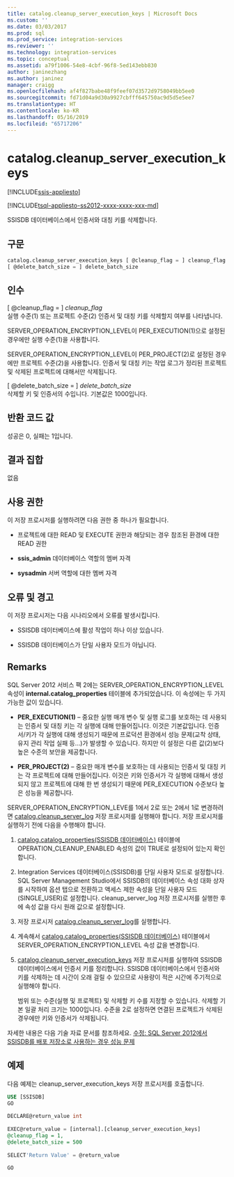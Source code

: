 ```yaml
---
title: catalog.cleanup_server_execution_keys | Microsoft Docs
ms.custom: ''
ms.date: 03/03/2017
ms.prod: sql
ms.prod_service: integration-services
ms.reviewer: ''
ms.technology: integration-services
ms.topic: conceptual
ms.assetid: a79f1006-54e8-4cbf-96f8-5ed143ebb830
author: janinezhang
ms.author: janinez
manager: craigg
ms.openlocfilehash: af4f827babe48f9feef07d3572d9758049bb5ee0
ms.sourcegitcommit: fd71d04a9d30a9927cbfff645750ac9d5d5e5ee7
ms.translationtype: HT
ms.contentlocale: ko-KR
ms.lasthandoff: 05/16/2019
ms.locfileid: "65717206"
---
```

# <a name="catalogcleanupserverexecutionkeys"></a>catalog.cleanup_server_execution_keys 

[!INCLUDE[ssis-appliesto](../../includes/ssis-appliesto-ssvrpluslinux-asdb-asdw-xxx.md)]


[!INCLUDE[tsql-appliesto-ss2012-xxxx-xxxx-xxx-md](../../includes/tsql-appliesto-ss2012-xxxx-xxxx-xxx-md.md)]

  SSISDB 데이터베이스에서 인증서와 대칭 키를 삭제합니다.  
  
## <a name="syntax"></a>구문  
  
```sql
catalog.cleanup_server_execution_keys [ @cleanup_flag = ] cleanup_flag ,  
[ @delete_batch_size = ] delete_batch_size  
```  
  
## <a name="arguments"></a>인수  
 [ @cleanup_flag = ] *cleanup_flag*  
 실행 수준(1) 또는 프로젝트 수준(2) 인증서 및 대칭 키를 삭제할지 여부를 나타냅니다.  
  
 SERVER_OPERATION_ENCRYPTION_LEVEL이 PER_EXECUTION(1)으로 설정된 경우에만 실행 수준(1)을 사용합니다.  
  
 SERVER_OPERATION_ENCRYPTION_LEVEL이 PER_PROJECT(2)로 설정된 경우에만 프로젝트 수준(2)을 사용합니다. 인증서 및 대칭 키는 작업 로그가 정리된 프로젝트 및 삭제된 프로젝트에 대해서만 삭제됩니다.  
  
 [ @delete_batch_size = ] *delete_batch_size*  
 삭제할 키 및 인증서의 수입니다. 기본값은 1000입니다.  
  
## <a name="return-code-values"></a>반환 코드 값  
 성공은 0, 실패는 1입니다.  
  
## <a name="result-sets"></a>결과 집합  
 없음  
  
## <a name="permissions"></a>사용 권한  
 이 저장 프로시저를 실행하려면 다음 권한 중 하나가 필요합니다.  
  
-   프로젝트에 대한 READ 및 EXECUTE 권한과 해당되는 경우 참조된 환경에 대한 READ 권한  
  
-   **ssis_admin** 데이터베이스 역할의 멤버 자격  
  
-   **sysadmin** 서버 역할에 대한 멤버 자격  
  
## <a name="errors-and-warnings"></a>오류 및 경고  
 이 저장 프로시저는 다음 시나리오에서 오류를 발생시킵니다.  
  
-   SSISDB 데이터베이스에 활성 작업이 하나 이상 있습니다.  
  
-   SSISDB 데이터베이스가 단일 사용자 모드가 아닙니다.  
  
## <a name="remarks"></a>Remarks  
 SQL Server 2012 서비스 팩 2에는 SERVER_OPERATION_ENCRYPTION_LEVEL 속성이 **internal.catalog_properties** 테이블에 추가되었습니다. 이 속성에는 두 가지 가능한 값이 있습니다.  
  
-   **PER_EXECUTION(1)** – 중요한 실행 매개 변수 및 실행 로그를 보호하는 데 사용되는 인증서 및 대칭 키는 각 실행에 대해 만들어집니다. 이것은 기본값입니다. 인증서/키가 각 실행에 대해 생성되기 때문에 프로덕션 환경에서 성능 문제(교착 상태, 유지 관리 작업 실패 등…)가 발생할 수 있습니다. 하지만 이 설정은 다른 값(2)보다 높은 수준의 보안을 제공합니다.  
  
-   **PER_PROJECT(2)** – 중요한 매개 변수를 보호하는 데 사용되는 인증서 및 대칭 키는 각 프로젝트에 대해 만들어집니다. 이것은 키와 인증서가 각 실행에 대해서 생성되지 않고 프로젝트에 대해 한 번 생성되기 때문에 PER_EXECUTION 수준보다 높은 성능을 제공합니다.  
  
 SERVER_OPERATION_ENCRYPTION_LEVE를 1에서 2로 또는 2에서 1로 변경하려면 [catalog.cleanup_server_log](../../integration-services/system-stored-procedures/catalog-cleanup-server-log.md) 저장 프로시저를 실행해야 합니다. 저장 프로시저를 실행하기 전에 다음을 수행해야 합니다.  
  
1.  [catalog.catalog_properties&#40;SSISDB 데이터베이스&#41;](../../integration-services/system-views/catalog-catalog-properties-ssisdb-database.md) 테이블에 OPERATION_CLEANUP_ENABLED 속성의 값이 TRUE로 설정되어 있는지 확인합니다.  
  
2.  Integration Services 데이터베이스(SSISDB)를 단일 사용자 모드로 설정합니다. SQL Server Management Studio에서 SSISDB의 데이터베이스 속성 대화 상자를 시작하여 옵션 탭으로 전환하고 액세스 제한 속성을 단일 사용자 모드(SINGLE_USER)로 설정합니다. cleanup_server_log 저장 프로시저를 실행한 후에 속성 값을 다시 원래 값으로 설정합니다.  
  
3.  저장 프로시저 [catalog.cleanup_server_log](../../integration-services/system-stored-procedures/catalog-cleanup-server-log.md)를 실행합니다.  
  
4.  계속해서 [catalog.catalog_properties&#40;SSISDB 데이터베이스&#41;](../../integration-services/system-views/catalog-catalog-properties-ssisdb-database.md) 테이블에서 SERVER_OPERATION_ENCRYPTION_LEVEL 속성 값을 변경합니다.  
  
5.  [catalog.cleanup_server_execution_keys](../../integration-services/system-stored-procedures/catalog-cleanup-server-execution-keys.md) 저장 프로시저를 실행하여 SSISDB 데이터베이스에서 인증서 키를 정리합니다. SSISDB 데이터베이스에서 인증서와 키를 삭제하는 데 시간이 오래 걸릴 수 있으므로 사용량이 적은 시간에 주기적으로 실행해야 합니다.  
  
     범위 또는 수준(실행 및 프로젝트) 및 삭제할 키 수를 지정할 수 있습니다. 삭제할 기본 일괄 처리 크기는 1000입니다. 수준을 2로 설정하면 연결된 프로젝트가 삭제된 경우에만 키와 인증서가 삭제됩니다.  
  
 자세한 내용은 다음 기술 자료 문서를 참조하세요. [수정: SQL Server 2012에서 SSISDB를 배포 저장소로 사용하는 경우 성능 문제](https://support.microsoft.com/kb/2972285)  
  
## <a name="example"></a>예제  
 다음 예제는 cleanup_server_execution_keys 저장 프로시저를 호출합니다.  
  
```sql  
USE [SSISDB]  
GO  
  
DECLARE@return_value int  
  
EXEC@return_value = [internal].[cleanup_server_execution_keys]  
@cleanup_flag = 1,  
@delete_batch_size = 500  
  
SELECT'Return Value' = @return_value  
  
GO  
```  
  
  
